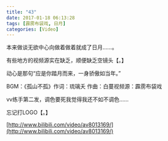 ```yaml
---
title: "43"
date: 2017-01-18 06:13:28
tags: [霹雳布袋戏, 日月]
categories: [Video]
---
```


<p dir="ltr"  >本来做谈无欲中心向做着做着就成了日月……。</p> 
<p dir="ltr"  >有些地方的视频源实在缺乏，顺便缺乏空镜头【。】</p> 
<p dir="ltr"  >动心是那句“应是你踏月而来，一身骄傲如当年。”</p> 
<p dir="ltr"  >BGM：《孤山不孤》作词：琉璃夭&nbsp;作曲：白蔓视频源：霹雳布袋戏</p> 
<p dir="ltr"  >vv练手第二发，调色要死我觉得我还不如不调色……</p> 
<p dir="ltr"  >忘记打LOGO【。】</p>

[http://www.bilibili.com/video/av8013169/](http://www.bilibili.com/video/av8013169/)